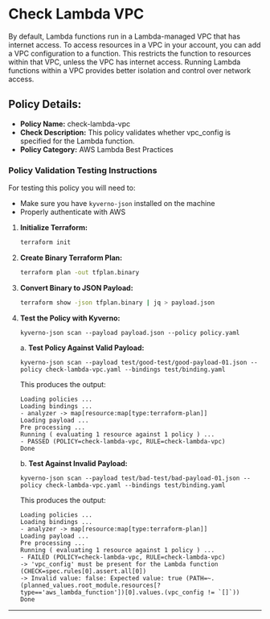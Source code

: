 # Check Lambda VPC

By default, Lambda functions run in a Lambda-managed VPC that has internet access. To access resources in a VPC in your account, you can add a VPC configuration to a function. This restricts the function to resources within that VPC, unless the VPC has internet access. Running Lambda functions within a VPC provides better isolation and control over network access.

## Policy Details:

- **Policy Name:** check-lambda-vpc
- **Check Description:** This policy validates whether vpc_config is specified for the Lambda function.
- **Policy Category:** AWS Lambda Best Practices

### Policy Validation Testing Instructions

For testing this policy you will need to:
- Make sure you have `kyverno-json` installed on the machine 
- Properly authenticate with AWS

1. **Initialize Terraform:**
    ```bash
    terraform init
    ```

2. **Create Binary Terraform Plan:**
    ```bash
    terraform plan -out tfplan.binary
    ```

3. **Convert Binary to JSON Payload:**
    ```bash
    terraform show -json tfplan.binary | jq > payload.json
    ```

4. **Test the Policy with Kyverno:**
    ```
    kyverno-json scan --payload payload.json --policy policy.yaml
    ```

    a. **Test Policy Against Valid Payload:**
    ```
    kyverno-json scan --payload test/good-test/good-payload-01.json --policy check-lambda-vpc.yaml --bindings test/binding.yaml
    ```

    This produces the output:
    ```
    Loading policies ...
    Loading bindings ...
    - analyzer -> map[resource:map[type:terraform-plan]]
    Loading payload ...
    Pre processing ...
    Running ( evaluating 1 resource against 1 policy ) ...
    - PASSED (POLICY=check-lambda-vpc, RULE=check-lambda-vpc)
    Done
    ```

    b. **Test Against Invalid Payload:**
    ```
    kyverno-json scan --payload test/bad-test/bad-payload-01.json --policy check-lambda-vpc.yaml --bindings test/binding.yaml
    ```

    This produces the output:
    ```
    Loading policies ...
    Loading bindings ...
    - analyzer -> map[resource:map[type:terraform-plan]]
    Loading payload ...
    Pre processing ...
    Running ( evaluating 1 resource against 1 policy ) ...
    - FAILED (POLICY=check-lambda-vpc, RULE=check-lambda-vpc)
    -> 'vpc_config' must be present for the Lambda function (CHECK=spec.rules[0].assert.all[0])
    -> Invalid value: false: Expected value: true (PATH=~.(planned_values.root_module.resources[?type=='aws_lambda_function'])[0].values.(vpc_config != `[]`))
    Done
    ```

---